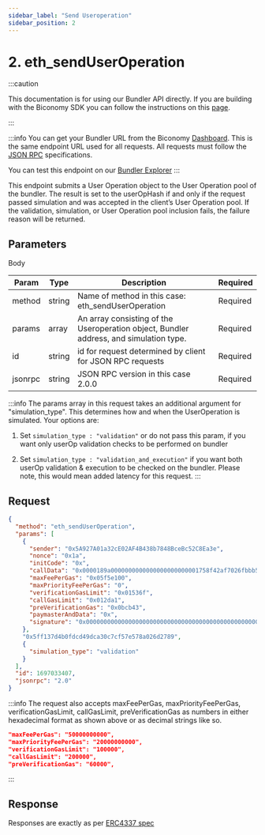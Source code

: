 ```yaml
---
sidebar_label: "Send Useroperation"
sidebar_position: 2
---
```


# 2. eth_sendUserOperation

:::caution

This documentation is for using our Bundler API directly. If you are building with the Biconomy SDK you can follow the instructions on this [page](/Bundler/bundlermethods).

:::

:::info
You can get your Bundler URL from the Biconomy [Dashboard](https://dashboard.biconomy.io/bundlers). This is the same endpoint URL used for all requests. All requests must follow the [JSON RPC](https://www.jsonrpc.org/specification) specifications.

You can test this endpoint on our [Bundler Explorer](/Bundler/api/explorer)
:::

This endpoint submits a User Operation object to the User Operation pool of the bundler. The result is set to the userOpHash if and only if the request passed simulation and was accepted in the client’s User Operation pool. If the validation, simulation, or User Operation pool inclusion fails, the failure reason will be returned.

## Parameters

Body

| Param   | Type   | Description                                                                            | Required |
| ------- | ------ | -------------------------------------------------------------------------------------- | -------- |
| method  | string | Name of method in this case: eth_sendUserOperation                                     | Required |
| params  | array  | An array consisting of the Useroperation object, Bundler address, and simulation type. | Required |
| id      | string | id for request determined by client for JSON RPC requests                              | Required |
| jsonrpc | string | JSON RPC version in this case 2.0.0                                                    | Required |

:::info
The params array in this request takes an additional argument for "simulation_type". This determines how and when the UserOperation is simulated. Your options are:

1. Set `simulation_type : "validation"` or do not pass this param, if you want only userOp validation checks to be performed on bundler

2. Set `simulation_type : "validation_and_execution"` if you want both userOp validation & execution to be checked on the bundler. Please note, this would mean added latency for this request.
   :::

## Request

```json
{
  "method": "eth_sendUserOperation",
  "params": [
    {
      "sender": "0x5A927A01a32cE02AF4B438b7848BceBc52C8Ea3e",
      "nonce": "0x1a",
      "initCode": "0x",
      "callData": "0x0000189a0000000000000000000000001758f42af7026fbbb559dc60ece0de3ef81f665e00000000000000000000000000000000000000000000000000000000000000000000000000000000000000000000000000000000000000000000000000000060000000000000000000000000000000000000000000000000000000000000002440d097c30000000000000000000000005a927a01a32ce02af4b438b7848bcebc52c8ea3e00000000000000000000000000000000000000000000000000000000",
      "maxFeePerGas": "0x05f5e100",
      "maxPriorityFeePerGas": "0",
      "verificationGasLimit": "0x01536f",
      "callGasLimit": "0x012da1",
      "preVerificationGas": "0x0bcb43",
      "paymasterAndData": "0x",
      "signature": "0x00000000000000000000000000000000000000000000000000000000000000400000000000000000000000000000001c5b32f37f5bea87bdd5374eb2ac54ea8e000000000000000000000000000000000000000000000000000000000000004192bbb8c80bb259efefdb183e78289a44517ac4892db4acf2c2f436b4e5a863842f42a8b143e184097bdcf30230b1c48aef87617ab821709384ecf6c44441eea31b00000000000000000000000000000000000000000000000000000000000000"
    },
    "0x5ff137d4b0fdcd49dca30c7cf57e578a026d2789",
    {
      "simulation_type": "validation"
    }
  ],
  "id": 1697033407,
  "jsonrpc": "2.0"
}
```

:::info
The request also accepts maxFeePerGas, maxPriorityFeePerGas, verificationGasLimit, callGasLimit, preVerificationGas as numbers in either hexadecimal format as shown above or as decimal strings like so.

```json
"maxFeePerGas": "50000000000",
"maxPriorityFeePerGas": "20000000000",
"verificationGasLimit": "100000",
"callGasLimit": "200000",
"preVerificationGas": "60000",
```

:::

## Response

Responses are exactly as per [ERC4337 spec](https://eips.ethereum.org/EIPS/eip-4337#rpc-methods-eth-namespace:~:text=supportedEntryPoints%20rpc%20call.-,Return,-value%3A)
